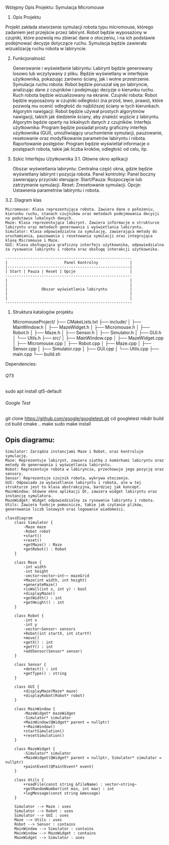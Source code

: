 Wstępny Opis Projektu: Symulacja Micromouse
1. Opis Projektu

<!-- TODO

Dodaj klasę logera - //logger z virtual metodą log, która ma bazową implementację ale może być override
Loguj testy maze do pliku
Zrozum gtest config zakomentowany
Napraw pojawianie się walli dodatkowych w maze


Zaimplementuj interfejs użytkownika: Użyj Qt do stworzenia GUI.
Dokumentacja: Udokumentuj kod przy użyciu doxygen.  -->

Projekt zakłada stworzenie symulacji robota typu micromouse, którego zadaniem jest przejście przez labirynt. Robot będzie wyposażony w czujniki, które pozwolą mu zbierać dane o otoczeniu, i na ich podstawie podejmować decyzje dotyczące ruchu. Symulacja będzie zawierała wizualizację ruchu robota w labiryncie.

2. Funkcjonalność

    Generowanie i wyświetlanie labiryntu: Labirynt będzie generowany losowo lub wczytywany z pliku. Będzie wyświetlany w interfejsie użytkownika, pokazując zarówno ściany, jak i wolne przestrzenie.
    Symulacja ruchu robota: Robot będzie poruszał się po labiryncie, analizując dane z czujników i podejmując decyzje o kierunku ruchu. Ruch robota będzie wizualizowany na ekranie.
    Czujniki robota: Robot będzie wyposażony w czujniki odległości (na przód, lewo, prawo), które pozwolą mu ocenić odległość do najbliższej ściany w tych kierunkach.
    Algorytm nawigacji: Robot będzie używał prostych algorytmów nawigacji, takich jak śledzenie ściany, aby znaleźć wyjście z labiryntu. Algorytm będzie oparty na lokalnych danych z czujników.
    Interfejs użytkownika: Program będzie posiadał prosty graficzny interfejs użytkownika (GUI), umożliwiający uruchomienie symulacji, pauzowanie, resetowanie oraz modyfikowanie parametrów labiryntu i robota.
    Raportowanie postępów: Program będzie wyświetlał informacje o postępach robota, takie jak liczba kroków, odległość od celu, itp.

3. Szkic Interfejsu Użytkownika
3.1. Główne okno aplikacji

    Obszar wyświetlania labiryntu: Centralna część okna, gdzie będzie wyświetlany labirynt i pozycja robota.
    Panel kontrolny: Panel boczny zawierający przyciski sterujące:
    Start/Pauza: Rozpoczęcie lub zatrzymanie symulacji.
    Reset: Zresetowanie symulacji.
    Opcje: Ustawienia parametrów labiryntu i robota.

3.2. Diagram klas

    Micromouse: Klasa reprezentująca robota. Zawiera dane o położeniu, kierunku ruchu, stanach czujników oraz metodach podejmowania decyzji na podstawie lokalnych danych.
    Maze: Klasa reprezentująca labirynt. Zawiera informacje o strukturze labiryntu oraz metodach generowania i wyświetlania labiryntu.
    Simulator: Klasa odpowiedzialna za symulację, zawierająca metody do uruchamiania, pauzowania i resetowania symulacji oraz integrująca klasę Micromouse i Maze.
    GUI: Klasa obsługująca graficzny interfejs użytkownika, odpowiedzialna za rysowanie labiryntu i robota oraz obsługę interakcji użytkownika.

    --------------------------------------------------------
    |                         Panel Kontrolny              |
    |------------------------------------------------------|
    | Start | Pauza | Reset | Opcje                        |
    --------------------------------------------------------
    |                                                      |
    |                                                      |
    |               Obszar wyświetlania labiryntu          |
    |                                                      |
    |                                                      |
    --------------------------------------------------------

1. Struktura katalogów projektu

    MicromouseProject/
    ├── CMakeLists.txt
    ├── include/
    │   ├── MainWindow.h
    │   ├── MazeWidget.h
    │   ├── Micromouse.h
    │   ├── Robot.h
    │   ├── Maze.h
    │   ├── Sensor.h
    │   ├── Simulator.h
    │   ├── GUI.h
    │   └── Utils.h
    ├── src/
    │   ├── MainWindow.cpp
    │   ├── MazeWidget.cpp
    │   ├── Micromouse.cpp
    │   ├── Robot.cpp
    │   ├── Maze.cpp
    │   ├── Sensor.cpp
    │   ├── Simulator.cpp
    │   ├── GUI.cpp
    │   └── Utils.cpp
    ├── main.cpp
    └── build.sh


Dependencies:
###### QT5
sudo apt install qt5-default

###### Google Test
git clone https://github.com/google/googletest.git
cd googletest
mkdir build
cd build
cmake ..
make
sudo make install




## Opis diagramu:

    Simulator: Zarządza instancjami Maze i Robot, oraz kontroluje symulację.
    Maze: Reprezentuje labirynt, zawiera siatkę z komórkami labiryntu oraz metody do generowania i wyświetlania labiryntu.
    Robot: Reprezentuje robota w labiryncie, przechowuje jego pozycję oraz sensory.
    Sensor: Reprezentuje czujnik robota, wykrywa otoczenie.
    GUI: Odpowiada za wyświetlanie labiryntu i robota, ale w tej strukturze jest to klasa abstrakcyjna, bardziej jak koncept.
    MainWindow: Główne okno aplikacji Qt, zawiera widget labiryntu oraz instancję symulatora.
    MazeWidget: Widget odpowiedzialny za rysowanie labiryntu i robota.
    Utils: Zawiera funkcje pomocnicze, takie jak czytanie plików, generowanie liczb losowych oraz logowanie wiadomości.

```mermaid
classDiagram
    class Simulator {
        -Maze maze
        -Robot robot
        +start()
        +reset()
        +getMaze() : Maze
        +getRobot() : Robot
    }

    class Maze {
        -int width
        -int height
        -vector~vector~int~~ mazeGrid
        +Maze(int width, int height)
        +generateMaze()
        +isWall(int x, int y) : bool
        +displayMaze()
        +getWidth() : int
        +getHeight() : int
    }

    class Robot {
        -int x
        -int y
        -vector~Sensor~ sensors
        +Robot(int startX, int startY)
        +move()
        +getX() : int
        +getY() : int
        +addSensor(Sensor* sensor)
    }

    class Sensor {
        +detect() : int
        +getType() : string
    }

    class GUI {
        +displayMaze(Maze* maze)
        +displayRobot(Robot* robot)
    }

    class MainWindow {
        -MazeWidget* mazeWidget
        -Simulator* simulator
        +MainWindow(QWidget* parent = nullptr)
        +~MainWindow()
        +startSimulation()
        +resetSimulation()
    }

    class MazeWidget {
        -Simulator* simulator
        +MazeWidget(QWidget* parent = nullptr, Simulator* simulator = nullptr)
        +paintEvent(QPaintEvent* event)
    }

    class Utils {
        +readFile(const string &fileName) : vector~string~
        +getRandomNumber(int min, int max) : int
        +logMessage(const string &message)
    }

    Simulator --> Maze : uses
    Simulator --> Robot : uses
    Simulator --> GUI : uses
    Maze --> Utils : uses
    Robot --> Sensor : contains
    MainWindow --> Simulator : contains
    MainWindow --> MazeWidget : contains
    MazeWidget --> Simulator : uses

